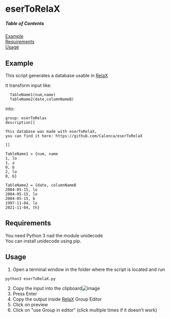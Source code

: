 # eserToRelaX
##### Table of Contents  
[Example](#example)  
[Requirements](#requirements)  
[Usage](#usage)
    

## Example
This script generates a database usable in [RelaX](http://dbis-uibk.github.io/relax/calc/local/uibk/local/0) 

It transform input like:

```
  TableName1(num,name)
  TableName2(date,columnNameB)
```

into:

```
group: eserToRelax
description[[

This database was made with eserToRelaX,
you can find it here: https://github.com/Calonca/eserToRelaX

]]

TableName1 = {num, name
1, lo
1, a
0, b
2, lo
0, b}

TableName2 = {date, columnNameB
2004-05-15, lo
2004-05-15, lo
2004-05-15, b
1997-11-04, lo
2021-11-04, th}
```

## Requirements
You need Python 3 nad the module unidecode<br>
You can install unidecode using pip.


## Usage
1. Open a terminal window in the folder where the script is located and run

```
python3 eserToRelaX.py
```

2. Copy the input into the clipboard![image](https://user-images.githubusercontent.com/36551215/139943273-d9b62693-bb3e-48cc-93d8-fda60d602514.png)
3. Press Enter
4. Copy the output inside [RelaX](http://dbis-uibk.github.io/relax/calc/local/uibk/local/0)  Group Editor
5. Click on preview
6. Click on "use Group in editor" (click multiple times if it doesn't work)
